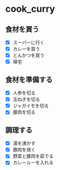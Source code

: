 # cook_curry
## 食材を買う
- [X] スーパーに行く
- [x] カレーを買う
- [x] とんかつを買う
- [x] 帰宅
## 食材を準備する
- [x] 人参を切る
- [x] 玉ねぎを切る
- [x] ジャガイモを切る
- [x] 豚肉を切る
## 調理する
- [x] 湯を沸かす
- [x] 豚肉を焼く
- [x] 野菜と豚肉を茹でる
- [x] カレールーを入れる

